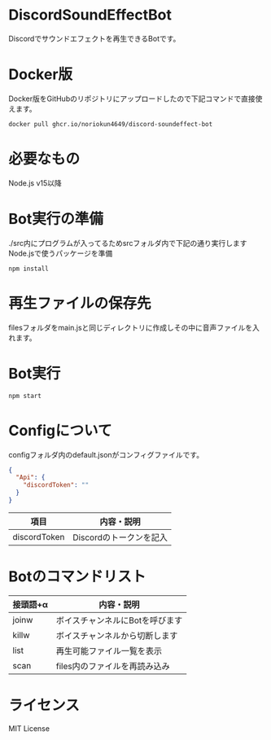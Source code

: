 # DiscordSoundEffectBot
Discordでサウンドエフェクトを再生できるBotです。

# Docker版
Docker版をGitHubのリポジトリにアップロードしたので下記コマンドで直接使えます。  
```
docker pull ghcr.io/noriokun4649/discord-soundeffect-bot
```

# 必要なもの
Node.js v15以降

# Bot実行の準備
./src内にプログラムが入ってるためsrcフォルダ内で下記の通り実行します  
Node.jsで使うパッケージを準備  
```
npm install
```  

# 再生ファイルの保存先
filesフォルダをmain.jsと同じディレクトリに作成しその中に音声ファイルを入れます。

# Bot実行
```
npm start
```  

# Configについて
configフォルダ内のdefault.jsonがコンフィグファイルです。
```json
{
  "Api": {
    "discordToken": ""
  }
}
```

| 項目 | 内容・説明  |
| ------------ | ------------ |
| discordToken  |  Discordのトークンを記入 |

# Botのコマンドリスト

| 接頭語+α | 内容・説明  |
| ------------ | ------------ |
| joinw  |  ボイスチャンネルにBotを呼びます |
| killw  |  ボイスチャンネルから切断します |
| list  |  再生可能ファイル一覧を表示 |
| scan  |  files内のファイルを再読み込み |

# ライセンス
MIT License

